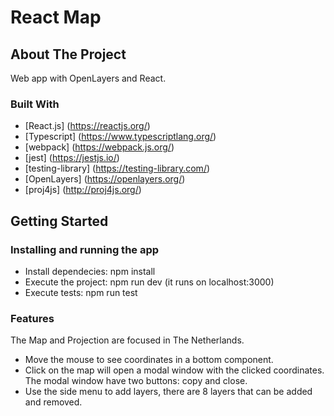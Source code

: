 # React Map

## About The Project

Web app with OpenLayers and React.

### Built With

- [React.js] (https://reactjs.org/)
- [Typescript] (https://www.typescriptlang.org/)
- [webpack] (https://webpack.js.org/)
- [jest] (https://jestjs.io/)
- [testing-library] (https://testing-library.com/)
- [OpenLayers] (https://openlayers.org/)
- [proj4js] (http://proj4js.org/)

## Getting Started

### Installing and running the app

- Install dependecies: npm install
- Execute the project: npm run dev (it runs on localhost:3000)
- Execute tests: npm run test

### Features

The Map and Projection are focused in The Netherlands.

- Move the mouse to see coordinates in a bottom component.
- Click on the map will open a modal window with the clicked coordinates. The modal window have two buttons: copy and close.
- Use the side menu to add layers, there are 8 layers that can be added and removed.
